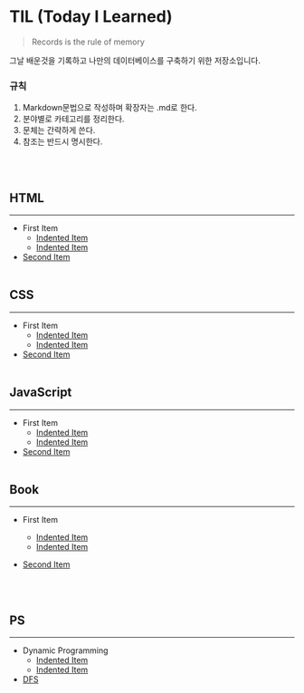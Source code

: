 # TIL (Today I Learned)

> Records is the rule of memory

그날 배운것을 기록하고 나만의 데이터베이스를 구축하기 위한 저장소입니다.

### 규칙

1. Markdown문법으로 작성하며 확장자는 .md로 한다.
2. 분야별로 카테고리를 정리한다.
3. 문체는 간략하게 쓴다.
4. 참조는 반드시 명시한다.

<br><br>

## HTML

---

- First Item
  - [Indented Item](https://github.com/sak5010/TIL)
  - [Indented Item](https://github.com/sak5010/TIL)
- [Second Item](https://github.com/sak5010/TIL)
  <br><br>

## CSS

---

- First Item
  - [Indented Item](https://github.com/sak5010/TIL)
  - [Indented Item](https://github.com/sak5010/TIL)
- [Second Item](https://github.com/sak5010/TIL)
  <br><br>

## JavaScript

---

- First Item
  - [Indented Item](https://github.com/sak5010/TIL)
  - [Indented Item](https://github.com/sak5010/TIL)
- [Second Item](https://github.com/sak5010/TIL)
  <br><br>

## Book

---

- First Item
  - [Indented Item](https://github.com/sak5010/TIL)
  - [Indented Item](https://github.com/sak5010/TIL)
- [Second Item](https://github.com/sak5010/TIL)

  <br><br>

## PS

---

- Dynamic Programming
  - [Indented Item](https://github.com/sak5010/TIL)
  - [Indented Item](https://github.com/sak5010/TIL)
- [DFS](https://github.com/sak5010/TIL)
